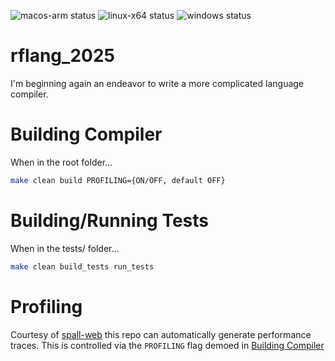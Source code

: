 ![macos-arm status](https://github.com/rfmineguy/rflang_2025/actions/workflows/macos-arm.yml/badge.svg?branch=main&label=MacOS%20ARM%20Build)
![linux-x64 status](https://github.com/rfmineguy/rflang_2025/actions/workflows/linux-x64.yml/badge.svg?branch=main&label=MacOS%20ARM%20Build)
![windows status](https://github.com/rfmineguy/rflang_2025/actions/workflows/windows.yml/badge.svg?branch=main&label=MacOS%20ARM%20Build)

# rflang_2025
I'm beginning again an endeavor to write a more complicated language compiler.


# Building Compiler
When in the root folder...
```sh
make clean build PROFILING={ON/OFF, default OFF}
```


# Building/Running Tests
When in the tests/ folder...
```sh
make clean build_tests run_tests
```


# Profiling
Courtesy of [spall-web](https://github.com/colrdavidson/spall-web/tree/master) this repo can automatically generate performance traces. This is controlled via the `PROFILING` flag demoed in [Building Compiler](#building-compiler)
